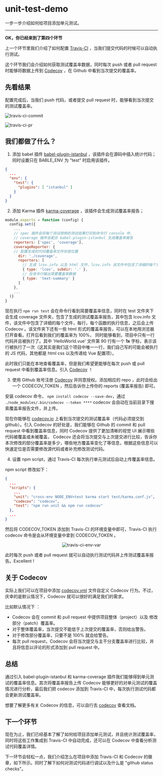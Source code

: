 # unit-test-demo

一步一步介绍如何给项目添加单元测试。

---

**OK，你已经来到了第四个环节**

上一个环节里我们介绍了如何配置 [Travis-CI](https://travis-ci.org/) ，当我们提交代码的时候可以自动执行测试。

这个环节我们会介绍如何获取测试覆盖率数据，同时每次 push 或者 pull request 时能够将数据上传到 [Codecov](https://codecov.io/) ，在 Github 中看到当次提交的覆盖率。

## 先看结果

配置完成后，当我们 push 代码，或者提交 pull request 时，能够看到当次提交的测试覆盖率。

![travis-ci-commit](http://om0jxp12h.bkt.clouddn.com/travis-ci-commit.png)


![travis-ci-pr](http://om0jxp12h.bkt.clouddn.com/travis-ci-pr.PNG)

## 我们都做了什么？

1. 添加 babel 插件 [babel-plugin-istanbul](https://github.com/istanbuljs/babel-plugin-istanbul) ，该插件会在源码中插入统计代码；同时设置只在 BABLE_ENV 为 "test" 时启用该插件。

```json
{
  ...
  "env": {
    "test": {
      "plugins": [ "istanbul" ]
    }
  }
}
```

2. 添加 Karma 插件 [karma-coverage](https://github.com/karma-runner/karma-coverage) ，该插件会生成测试覆盖率报告；

```javascript
module.exports = function (config) {
  config.set({
    ...
    // spec 插件会将每个测试用例的测试结果打印到命令行 console 中,
    // coverage 插件会配合 babel-plugin-istanbul 生成覆盖率报告
    reporters: ['spec', 'coverage'],
    coverageReporter: {
    // 配置生成的代码覆盖率文件存放位置
      dir: './coverage',
      reporters: [
        // 生成 lcov.info 以及 html 文件，lcov.info 该文件中包含了详细的每个文件，每行，每个函数的执行信息。
        { type: 'lcov', subdir: '.' },
        // 在命令行输出简要覆盖率数据
        { type: 'text-summary' }
      ]
    },
    ...
  )}
}
```

现在执行 `npm run test` 会在命令行看到简要覆盖率信息，同时在 test 文件夹下会生成 coverage 文件夹，包含了生成的测试覆盖率报告，其中包含 lcov.info 文件，该文件中包含了详细的每个文件，每行，每个函数的执行信息，之后会上传 Codecov 。该文件夹下还有一些 html 形式的覆盖率报告，可以在本地用浏览器打开查看。打开后看到我们的覆盖率为 100%， 同时能够看到，项目中只有一行代码并且被执行了。其中 'HelloWorld.vue' 文件第 90 行有一个 **1x** 字标，表示该行被执行了一次（这其实是我们这个项目中唯一一行，我们自己写的可能会被执行的 JS 代码，其他都是 html css 以及传递给 Vue 配置项）。

此时我们只能在本地查看覆盖率，但是我们希望更能够在每次 push 或 pull request 中看到覆盖率信息。引入 [Codecov](https://codecov.io/) ！

3. 使用 Github 账号注册 [Codecov](https://codecov.io/) 并同意授权。添加相应的 repo ，此时会给出一个 CODECOV_TOKEN ，然后告诉你上传你的 reports (覆盖率报告) 即可。

安装 codecov 命令， `npm install codecov --save-dev`，通过 `./node_modules/.bin/codecov --token ****` codecov 会自动在当前目录下搜索覆盖率报告文件，并上传。

现在你能够在 [codecov.io](https://codecov.io/) 上看到当次提交的测试覆盖率（代码必须提交到 github）。引入 Codecov 的好处是，我们能够在 Github 的 commit 和 pull request 中看到覆盖率信息，同时 Codecov 提供了更加清晰的视觉 UI 展示哪些代码被覆盖或未被覆盖， Codecov 还会将当次提交与上次提交进行比较，告诉你本次修改的部分覆盖率是多少，哪些地方覆盖率变化了等信息，根据这些信息可以快速定位是否需要修改源代码或者补充修改测试代码。

4. 设置 npm script，通过 Travis-CI 每次执行单元测试后自动上传覆盖率信息。

npm script 修改如下：

```json
{
  ...
  "scripts": {
    ...
    "unit": "cross-env NODE_ENV=test karma start test/karma.conf.js",
    "codecov": "codecov",
    "test": "npm run unit && npm run codecov"
  },
  ...
}
```

然后将 CODECOV_TOKEN 添加到 Travis-CI 的环境变量中即可，Travis-CI 执行 codecov 命令是会从环境变量中拿到 CODECOV_TOKEN 。

<div style="text-align: center"><img src="" alt="travis-ci-env-var" /></div>

此时每次 push 或者 pull request 就可以自动执行测试代码并上传测试覆盖率报告。Excellent !

## 关于 Codecov

实际上我们可以在项目中添加 [codecov.yml](https://docs.codecov.io/docs/codecov-yaml) 文件自定义 Codecov 行为。不过，庆幸的是默认情况下，Codecov 就可以很好的满足我们的需求。

比如默认情况下 ：

* Codecov 会在 commit 和 pull request 中提供项目整体（project）以及 修改部分（patch）覆盖率。
* 对于整体覆盖率，当次提交不能低于上次提交的覆盖率，否则给出警告。
* 对于修改部分覆盖率，只要不是 100% 就会给警告。
* 每次 pull request，Codecov 会将当次提交与主干分支覆盖率进行比较，并且将信息以评论的形式添加到 pull request 中。

## 总结

通过引入 babel-plugin-istanbul 和 karma-coverage 插件我们能够得到单元测试的覆盖率信息。其次将覆盖率报告上传 Codecov 能够更好的对单元测试的覆盖情况进行分析，最后我们把 codecov 添加到 Travis-CI 中，每次执行测试代码都会更新测试覆盖率。

想要了解更多有关 Codecov 的信息，可以自行去 [codecov](https://docs.codecov.io/docs) 查看文档。

## 下一个环节

现在为止，我们已经基本了解了如何给项目添加单元测试，并且统计测试覆盖率，同时将这些工作集成到 Travis-CI 中自动完成，还可以在 Codecov 中查看分析测试代码覆盖详情。

下一环节会轻松一点，我们介绍怎么在项目中添加 Travis-CI 和 Codecov 的徽章，如下所示。同时了解下如何对测试代码进行调试以及什么是 "github status checks"。



